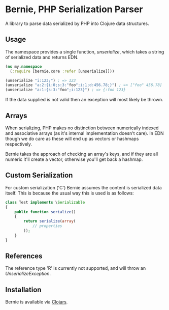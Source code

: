 
# Bernie, PHP Serialization Parser

A library to parse data serialized by PHP into Clojure data structures.

## Usage

The namespace provides a single function, _unserialize_, which takes a string
of serialized data and returns EDN.

```clojure
(ns my.namespace
  (:require [bernie.core :refer [unserialize]]))

(unserialize "i:123;") ; => 123
(unserialize "a:2:{i:0;s:3:"foo";i:1;d:456.78;}") ; => ["foo" 456.78]
(unserialize "a:1:{s:3:"foo";i:123}") ; => {:foo 123}
```

If the data supplied is not valid then an exception will most likely be thrown.

## Arrays

When serializing, PHP makes no distinction between numerically indexed and
associative arrays (as it's internal implementation doesn't care). In EDN
though we do care as these will end up as vectors or hashmaps respectively.

Bernie takes the approach of checking an array's keys, and if they are all
numeric it'll create a vector, otherwise you'll get back a hashmap.

## Custom Serialization

For custom serialization ('C') Bernie assumes the content is serialized data
itself.  This is because the usual way this is used is as follows:

```php
class Test implements \Serializable
{
    public function serialize()
    {
        return serialize(array(
            // properties
        ));
    }
}
```

## References

The reference type 'R' is currently not supported, and will throw an _UnserializeException_.

## Installation

Bernie is available via [Clojars](https://clojars.org/rodnaph/bernie).

